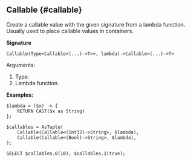 
## Callable {#callable}

Create a callable value with the given signature from a lambda function. Usually used to place callable values in containers.

**Signature**
```
Callable(Type<Callable<(...)->T>>, lambda)->Callable<(...)->T>
```

Arguments:

1. Type.
2. Lambda function.

**Examples:**
```yql
$lambda = ($x) -> {
    RETURN CAST($x as String)
};

$callables = AsTuple(
    Callable(Callable<(Int32)->String>, $lambda),
    Callable(Callable<(Bool)->String>, $lambda),
);

SELECT $callables.0(10), $callables.1(true);
```
